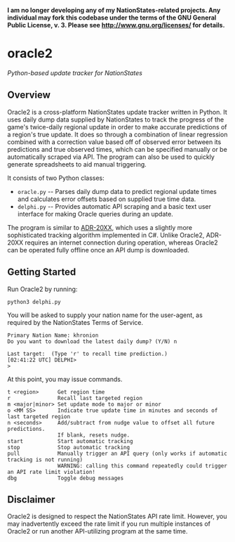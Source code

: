**I am no longer developing any of my NationStates-related projects. Any individual may fork this codebase under the terms of the GNU General Public License, v. 3. Please see <http://www.gnu.org/licenses/> for details.**

# oracle2

*Python-based update tracker for NationStates*

## Overview

Oracle2 is a cross-platform NationStates update tracker written in Python. It uses daily dump data supplied by NationStates to track the progress of the game's twice-daily regional update in order to make accurate predictions of a region's true update. It does so through a combination of linear regression combined with a correction value based off of observed error between its predictions and true observed times, which can be specified manually or be automatically scraped via API. The program can also be used to quickly generate spreadsheets to aid manual triggering.

It consists of two Python classes:

* `oracle.py` -- Parses daily dump data to predict regional update times and calculates error offsets based on supplied true time data.
* `delphi.py` -- Provides automatic API scraping and a basic text user interface for making Oracle queries during an update.

The program is similar to [ADR-20XX](https://github.com/doomjaw/ADR-20XX/), which uses a slightly more sophisticated tracking algorithm implemented in C#. Unlike Oracle2, ADR-20XX requires an internet connection during operation, whereas Oracle2 can be operated fully offline once an API dump is downloaded.

## Getting Started

Run Oracle2 by running:

```python3 delphi.py```

You will be asked to supply your nation name for the user-agent, as required by the NationStates Terms of Service.

```
Primary Nation Name: khronion
Do you want to download the latest daily dump? (Y/N) n

Last target:  (Type 'r' to recall time prediction.)
[02:41:22 UTC] DELPHI>
> 
```

At this point, you may issue commands.

```
t <region>      Get region time
r               Recall last targeted region
m <major|minor> Set update mode to major or minor
o <MM SS>       Indicate true update time in minutes and seconds of last targeted region
n <seconds>     Add/subtract from nudge value to offset all future predictions.
                If blank, resets nudge.
start           Start automatic tracking
stop            Stop automatic tracking
pull            Manually trigger an API query (only works if automatic tracking is not running)
                WARNING: calling this command repeatedly could trigger an API rate limit violation!
dbg             Toggle debug messages
```

## Disclaimer

Oracle2 is designed to respect the NationStates API rate limit. However, you may inadvertently exceed the rate limit if you run multiple instances of Oracle2 or run another API-utilizing program at the same time.

